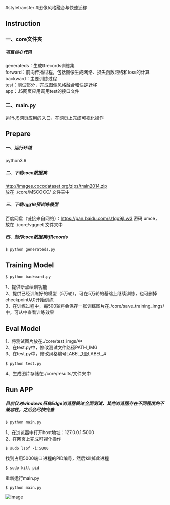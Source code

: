 #styletransfer
#图像风格融合与快速迁移
## Instruction
### 一、core文件夹
##### 项目核心代码<br>
generateds：生成tfrecords训练集<br>
forward：前向传播过程，包括图像生成网络、损失函数网络和loss的计算<br>
backward：主要训练过程<br>
test：测试部分，完成图像风格融合和快速迁移<br>
app：JS网页应用调用test的接口文件

### 二、main.py
运行JS网页应用的入口，在网页上完成可视化操作

## Prepare
##### 一、运行环境
python3.6<br>
##### 二、下载coco数据集
http://images.cocodataset.org/zips/train2014.zip <br>
放在 ./core/MSCOCO/ 文件夹中<br>
##### 三、下载vgg16预训练模型
百度网盘（链接来自网络）：https://pan.baidu.com/s/1gg9jLw3  密码:umce，<br>
放在 ./core/vggnet 文件夹中<br>
##### 四、制作coco数据集tfRecords
```
$ python generateds.py
```

## Training Model
```
$ python backward.py
```
1、提供断点续训功能<br>
2、提供已经训练好的模型（5万轮），可在5万轮的基础上继续训练，也可删掉checkpoint从0开始训练<br>
3、在训练过程中，每500轮将会保存一张训练图片在./core/save_training_imgs/中，可从中查看训练效果<br>

## Eval Model
1、将测试图片放在./core/test_imgs/中<br>
2、在test.py中，修改测试文件路径PATH_IMG<br>
3、在test.py中，修改风格编号LABEL_1至LABEL_4
```
$ python test.py
```
4、生成图片存储在./core/results/文件夹中

## Run APP
##### 目前仅对windows系统Edge浏览器做过全面测试，其他浏览器存在不同程度的不兼容性，之后会尽快完善
```
$ python main.py
```
1、在浏览器中打开host地址：127.0.0.1:5000<br>
2、在网页上完成可视化操作<br>
```
$ sudo lsof -i:5000
```
找到占用5000端口进程的PID编号，然后kill掉此进程
```
$ sudo kill pid
```
重新运行main.py
```
$ python main.py
```
 ![image](https://github.com/mr-zhouzhouzhou/styletransfer/blob/master/img/79816200bc261c4abe08f43bf4d7768.png)
